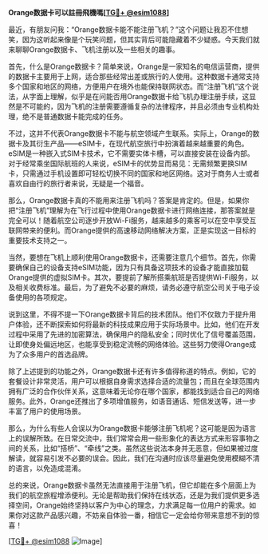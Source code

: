 **Orange数据卡可以註冊飛機嗎[[TG💪+ @esim1088](https://t.me/s/esim1088)]**

最近，有朋友问我：“Orange数据卡能不能注册飞机？”这个问题让我忍不住想笑，因为这听起来像是个玩笑问题，但其实背后可能隐藏着不少疑惑。今天我们就来聊聊Orange数据卡、飞机注册以及一些相关的趣事。

首先，什么是Orange数据卡？简单来说，Orange是一家知名的电信运营商，提供的数据卡主要用于上网，适合那些经常出差或旅行的人使用。这种数据卡通常支持多个国家和地区的网络，方便用户在境外也能保持联网状态。而“注册飞机”这个说法，从字面上理解，似乎是在问能否用Orange数据卡给飞机办理注册手续，这显然是不可能的，因为飞机的注册需要遵循复杂的法律程序，并且必须由专业机构处理，绝不是普通数据卡能完成的任务。

不过，这并不代表Orange数据卡不能与航空领域产生联系。实际上，Orange的数据卡及其衍生产品——eSIM卡，在现代航空旅行中扮演着越来越重要的角色。eSIM是一种嵌入式SIM卡技术，它不需要实体卡槽，可以直接安装在设备内部。对于经常乘坐国际航班的人来说，eSIM卡的优势显而易见：无需频繁更换SIM卡，只需通过手机设置即可轻松切换不同的国家和地区网络。这对于商务人士或者喜欢自由行的旅行者来说，无疑是一个福音。

那么，Orange数据卡真的不能用来注册飞机吗？答案是肯定的。但是，如果你把“注册飞机”理解为在飞行过程中使用Orange数据卡进行网络连接，那答案就是完全可以！随着航空公司逐步开放Wi-Fi服务，越来越多的乘客可以在空中享受互联网带来的便利。而Orange提供的高速移动网络解决方案，正是实现这一目标的重要技术支持之一。

当然，要想在飞机上顺利使用Orange数据卡，还需要注意几个细节。首先，你需要确保自己的设备支持eSIM功能，因为只有具备这项技术的设备才能直接加载Orange提供的虚拟SIM卡。其次，要提前了解所搭乘航班是否提供Wi-Fi服务，以及相关收费标准。最后，为了避免不必要的麻烦，请务必遵守航空公司关于电子设备使用的各项规定。

说到这里，不得不提一下Orange数据卡背后的技术团队。他们不仅致力于提升用户体验，还不断探索如何将最新的科技成果应用于实际场景中。比如，他们在开发过程中采用了先进的加密算法，确保用户的隐私安全；同时优化了信号覆盖范围，让即使身处偏远地区，也能享受到稳定流畅的网络体验。这些努力使得Orange成为了众多用户的首选品牌。

除了上述提到的功能之外，Orange数据卡还有许多值得称道的特点。例如，它的套餐设计非常灵活，用户可以根据自身需求选择合适的流量包；而且在全球范围内拥有广泛的合作伙伴关系，这意味着无论你在哪个国家，都能找到适合自己的网络服务。此外，Orange还推出了多项增值服务，如语音通话、短信发送等，进一步丰富了用户的使用场景。

那么，为什么有些人会误以为Orange数据卡能够注册飞机呢？这可能是因为语言上的误解所致。在日常交流中，我们常常会用一些形象化的表达方式来形容事物之间的关系，比如“搭桥”、“牵线”之类。虽然这些说法本身并无恶意，但如果被过度解读，就容易引发不必要的误会。因此，我们在沟通时应该尽量避免使用模糊不清的语言，以免造成混淆。

总的来说，Orange数据卡虽然无法直接用于注册飞机，但它却能在多个层面上为我们的航空旅程增添便利。无论是帮助我们保持在线状态，还是为我们提供更多选择空间，Orange始终坚持以客户为中心的理念，力求满足每一位用户的需求。如果你对这款产品感兴趣，不妨亲自体验一番，相信它一定会给你带来意想不到的惊喜！

[[TG💪+ @esim1088](https://t.me/s/esim1088) ![Image](https://i.postimg.cc/4NQfJmqS/Snipaste-2025-05-13-00-14-12.png)]